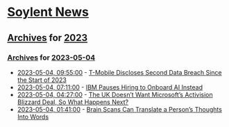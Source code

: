 # [Soylent News](../../../README.md)

## [Archives](../../index.md) for [2023](../index.md)

### [Archives](../../index.md) for [2023-05-04](index.md)

* [2023-05-04, 09:55:00](https://soylentnews.org/article.pl?sid=23/05/03/186208&from=rss) - [T-Mobile Discloses Second Data Breach Since the Start of 2023](https://soylentnews.org/article.pl?sid=23/05/03/186208&from=rss)
* [2023-05-04, 07:11:00](https://soylentnews.org/article.pl?sid=23/05/03/1227204&from=rss) - [IBM Pauses Hiring to Onboard AI Instead](https://soylentnews.org/article.pl?sid=23/05/03/1227204&from=rss)
* [2023-05-04, 04:27:00](https://soylentnews.org/article.pl?sid=23/05/03/1114232&from=rss) - [The UK Doesn’t Want Microsoft’s Activision Blizzard Deal, So What Happens Next?](https://soylentnews.org/article.pl?sid=23/05/03/1114232&from=rss)
* [2023-05-04, 01:41:00](https://soylentnews.org/article.pl?sid=23/05/03/0317249&from=rss) - [Brain Scans Can Translate a Person’s Thoughts Into Words](https://soylentnews.org/article.pl?sid=23/05/03/0317249&from=rss)
